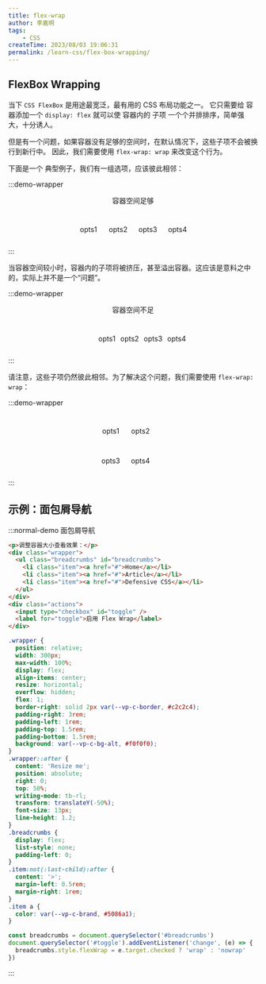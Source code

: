 ```yaml
---
title: flex-wrap
author: 李嘉明
tags:
    - CSS
createTime: 2023/08/03 19:06:31
permalink: /learn-css/flex-box-wrapping/
---
```


## FlexBox Wrapping

当下 `CSS FlexBox` 是用途最宽泛，最有用的 CSS 布局功能之一。
它只需要给 容器添加一个 `display: flex` 就可以使 容器内的 子项 一个个并排排序，简单强大，十分诱人。

但是有一个问题，如果容器没有足够的空间时，在默认情况下，这些子项不会被换行到新行中。
因此，我们需要使用 `flex-wrap: wrap` 来改变这个行为。

下面是一个 典型例子，我们有一组选项，应该彼此相邻：

<style>
.flexbox-110 {
  display: flex;
  width: 230px;
  margin: auto;
  padding: 10px;
  gap: 10px;
  background: var(--vp-c-bg);
  border: 1px solid var(--vp-c-divider);
  border-radius: 5px;
  box-shadow: var(--vp-shadow-2);

}
.flexbox-110.small {
  width: 140px;
}
.flexbox-110.wrap {
  flex-wrap: wrap;
}
.flexbox-110 .item {
  width: 50px;
  height: 50px;
  text-align: center;
  line-height: 50px;
  background: var(--vp-c-gray-soft);
}
</style>

:::demo-wrapper

<p align="center">容器空间足够</p>

<div class="flexbox-110">
  <div class="item">opts1</div>
  <div class="item">opts2</div>
  <div class="item">opts3</div>
  <div class="item">opts4</div>
</div>
:::

当容器空间较小时，容器内的子项将被挤压，甚至溢出容器。这应该是意料之中的，实际上并不是一个“问题”。

:::demo-wrapper

<p align="center">容器空间不足</p>
<div class="flexbox-110 small">
  <div class="item">opts1</div>
  <div class="item">opts2</div>
  <div class="item">opts3</div>
  <div class="item">opts4</div>
</div>
:::

请注意，这些子项仍然彼此相邻。为了解决这个问题，我们需要使用 `flex-wrap: wrap`：

:::demo-wrapper

<div class="flexbox-110 small wrap">
  <div class="item">opts1</div>
  <div class="item">opts2</div>
  <div class="item">opts3</div>
  <div class="item">opts4</div>
</div>
:::

## 示例：面包屑导航

:::normal-demo 面包屑导航

```html
<p>调整容器大小查看效果：</p>
<div class="wrapper">
  <ul class="breadcrumbs" id="breadcrumbs">
    <li class="item"><a href="#">Home</a></li>
    <li class="item"><a href="#">Article</a></li>
    <li class="item"><a href="#">Defensive CSS</a></li>
  </ul>
</div>
<div class="actions">
  <input type="checkbox" id="toggle" />
  <label for="toggle">启用 Flex Wrap</label>
</div>
```

```css
.wrapper {
  position: relative;
  width: 300px;
  max-width: 100%;
  display: flex;
  align-items: center;
  resize: horizontal;
  overflow: hidden;
  flex: 1;
  border-right: solid 2px var(--vp-c-border, #c2c2c4);
  padding-right: 3rem;
  padding-left: 1rem;
  padding-top: 1.5rem;
  padding-bottom: 1.5rem;
  background: var(--vp-c-bg-alt, #f0f0f0);
}
.wrapper::after {
  content: 'Resize me';
  position: absolute;
  right: 0;
  top: 50%;
  writing-mode: tb-rl;
  transform: translateY(-50%);
  font-size: 13px;
  line-height: 1.2;
}
.breadcrumbs {
  display: flex;
  list-style: none;
  padding-left: 0;
}
.item:not(:last-child):after {
  content: '>';
  margin-left: 0.5rem;
  margin-right: 1rem;
}
.item a {
  color: var(--vp-c-brand, #5086a1);
}
```

```js
const breadcrumbs = document.querySelector('#breadcrumbs')
document.querySelector('#toggle').addEventListener('change', (e) => {
  breadcrumbs.style.flexWrap = e.target.checked ? 'wrap' : 'nowrap'
})
```

:::
